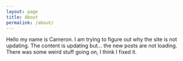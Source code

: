 ```yaml
---
layout: page
title: About
permalink: /about/
---
```


Hello my name is Cameron. I am trying to figure out why the site is not updating. The content is updating but... the new posts are not loading.
There was some weird stuff going on, I think I fixed it. 

<!-- This is the base Jekyll theme. You can find out more info about customizing your Jekyll theme, as well as basic Jekyll usage documentation at [jekyllrb.com](https://jekyllrb.com/)

You can find the source code for Minima at GitHub:
[jekyll][jekyll-organization] /
[minima](https://github.com/jekyll/minima)

You can find the source code for Jekyll at GitHub:
[jekyll][jekyll-organization] /
[jekyll](https://github.com/jekyll/jekyll)


[jekyll-organization]: https://github.com/jekyll -->

